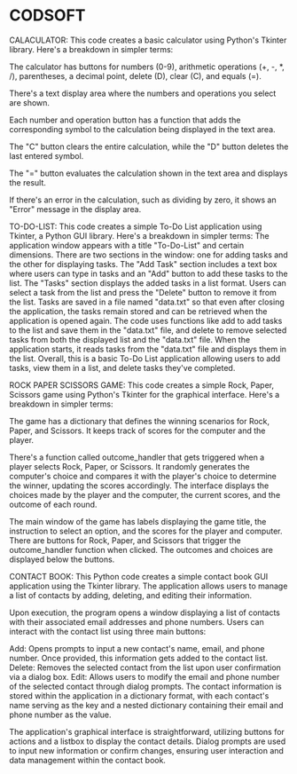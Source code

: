 # CODSOFT
CALACULATOR:
This code creates a basic calculator using Python's Tkinter library. Here's a breakdown in simpler terms:

The calculator has buttons for numbers (0-9), arithmetic operations (+, -, *, /), parentheses, a decimal point, delete (D), clear (C), and equals (=).

There's a text display area where the numbers and operations you select are shown.

Each number and operation button has a function that adds the corresponding symbol to the calculation being displayed in the text area.

The "C" button clears the entire calculation, while the "D" button deletes the last entered symbol.

The "=" button evaluates the calculation shown in the text area and displays the result.

If there's an error in the calculation, such as dividing by zero, it shows an "Error" message in the display area.



TO-DO-LIST:
This code creates a simple To-Do List application using Tkinter, a Python GUI library. Here's a breakdown in simpler terms:
The application window appears with a title "To-Do-List" and certain dimensions.
There are two sections in the window: one for adding tasks and the other for displaying tasks.
The "Add Task" section includes a text box where users can type in tasks and an "Add" button to add these tasks to the list.
The "Tasks" section displays the added tasks in a list format.
Users can select a task from the list and press the "Delete" button to remove it from the list.
Tasks are saved in a file named "data.txt" so that even after closing the application, the tasks remain stored and can be retrieved when the application is opened again.
The code uses functions like add to add tasks to the list and save them in the "data.txt" file, and delete to remove selected tasks from both the displayed list and the "data.txt" file.
When the application starts, it reads tasks from the "data.txt" file and displays them in the list.
Overall, this is a basic To-Do List application allowing users to add tasks, view them in a list, and delete tasks they've completed.



ROCK PAPER SCISSORS GAME:
This code creates a simple Rock, Paper, Scissors game using Python's Tkinter for the graphical interface. Here's a breakdown in simpler terms:

The game has a dictionary that defines the winning scenarios for Rock, Paper, and Scissors. It keeps track of scores for the computer and the player.

There's a function called outcome_handler that gets triggered when a player selects Rock, Paper, or Scissors. It randomly generates the computer's choice and compares it with the player's choice to determine the winner, updating the scores accordingly. The interface displays the choices made by the player and the computer, the current scores, and the outcome of each round.

The main window of the game has labels displaying the game title, the instruction to select an option, and the scores for the player and computer. There are buttons for Rock, Paper, and Scissors that trigger the outcome_handler function when clicked. The outcomes and choices are displayed below the buttons.



CONTACT BOOK:
This Python code creates a simple contact book GUI application using the Tkinter library. The application allows users to manage a list of contacts by adding, deleting, and editing their information.

Upon execution, the program opens a window displaying a list of contacts with their associated email addresses and phone numbers. Users can interact with the contact list using three main buttons:

Add: Opens prompts to input a new contact's name, email, and phone number. Once provided, this information gets added to the contact list.
Delete: Removes the selected contact from the list upon user confirmation via a dialog box.
Edit: Allows users to modify the email and phone number of the selected contact through dialog prompts.
The contact information is stored within the application in a dictionary format, with each contact's name serving as the key and a nested dictionary containing their email and phone number as the value.

The application's graphical interface is straightforward, utilizing buttons for actions and a listbox to display the contact details. Dialog prompts are used to input new information or confirm changes, ensuring user interaction and data management within the contact book.










